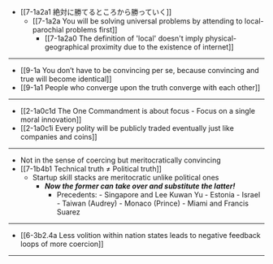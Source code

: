 - [[7-1a2a1 絶対に勝てるところから勝っていく]]
  - [[7-1a2a You will be solving universal problems by attending to local-parochial problems first]]
    - [[7-1a2a0 The definition of 'local' doesn't imply physical-geographical proximity due to the existence of internet]]
---
- [[9-1a You don’t have to be convincing per se, because convincing and true will become identical]]
- [[9-1a1 People who converge upon the truth converge with each other]]
---
- [[2-1a0c1d The One Commandment is about focus - Focus on a single moral innovation]]
- [[2-1a0c1i Every polity will be publicly traded eventually just like companies and coins]]
---
- Not in the sense of coercing but meritocratically convincing
- [[7-1b4b1 Technical truth ≠ Political truth]]
  - Startup skill stacks are meritocratic unlike political ones
    - ***Now the former can take over and substitute the latter!***
      - Precedents:
				- Singapore and Lee Kuwan Yu
				- Estonia
				- Israel
				- Taiwan (Audrey)
				- Monaco (Prince)
				- Miami and Francis Suarez
---
- [[6-3b2.4a Less volition within nation states leads to negative feedback loops of more coercion]]
---

